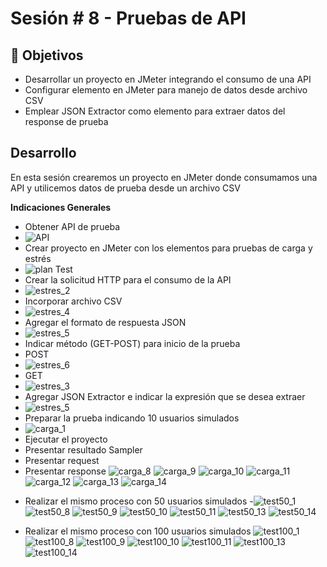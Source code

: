# Sesión # 8 - Pruebas de API 

## :dart: Objetivos

- Desarrollar un proyecto en JMeter integrando el consumo de una API
- Configurar elemento en JMeter para manejo de datos desde  archivo CSV 
- Emplear JSON Extractor como elemento para extraer datos del response de prueba


## Desarrollo

En esta sesión crearemos un proyecto en JMeter donde consumamos una API y utilicemos datos de prueba desde un archivo CSV


**Indicaciones Generales**

- Obtener API de prueba
- ![API](https://user-images.githubusercontent.com/23124413/171502292-0ddac447-207c-46d5-8df4-67e6876607ed.PNG)
- Crear proyecto en JMeter con los elementos para pruebas de carga y estrés
- ![plan Test](https://user-images.githubusercontent.com/23124413/171502405-0e055ffb-f405-4a2d-b78d-941f2d4f990e.PNG)
- Crear la solicitud HTTP para el consumo de la API
- ![estres_2](https://user-images.githubusercontent.com/23124413/171503263-4d3eea50-eee5-42cd-aa17-d0f1de6d874f.PNG)
- Incorporar archivo CSV
- ![estres_4](https://user-images.githubusercontent.com/23124413/171503323-d8e431f9-eb78-4335-82df-8ff5455b3d71.PNG)
- Agregar el formato de respuesta JSON
- ![estres_5](https://user-images.githubusercontent.com/23124413/171504337-4cc47026-6797-4327-8634-cc840f5c0c3d.PNG)
- Indicar método (GET-POST) para inicio de la prueba
- POST
- ![estres_6](https://user-images.githubusercontent.com/23124413/171504409-c1c58619-5f5d-4807-bc4b-598ae747cf84.PNG)
- GET
- ![estres_3](https://user-images.githubusercontent.com/23124413/171504500-e018122b-d923-4095-9610-4301dd216ef2.PNG)
- Agregar JSON Extractor e indicar la expresión que se desea extraer
- ![estres_5](https://user-images.githubusercontent.com/23124413/171504542-9ebdc0cb-860d-46f9-926a-e40986a7b853.PNG)
- Preparar la prueba indicando 10 usuarios simulados
- ![carga_1](https://user-images.githubusercontent.com/23124413/171504759-c4d28917-3407-49b7-ab6c-e7771b5e9876.PNG)
- Ejecutar el proyecto
- Presentar resultado Sampler
- Presentar request
- Presentar response
![carga_8](https://user-images.githubusercontent.com/23124413/171505001-d9db8eef-fc05-418d-a57c-2a2c342c2872.PNG)
![carga_9](https://user-images.githubusercontent.com/23124413/171505010-f931759e-8191-44c6-85ec-395ef498be16.PNG)
![carga_10](https://user-images.githubusercontent.com/23124413/171505017-5062f5c7-0d3e-48e6-8d8d-5128a55a870c.PNG)
![carga_11](https://user-images.githubusercontent.com/23124413/171505021-e9f7e9b8-fcea-4a07-8ba3-2a2a8464e32b.PNG)
![carga_12](https://user-images.githubusercontent.com/23124413/171505029-3bc965d7-8762-4900-90f1-31b2c703b263.PNG)
![carga_13](https://user-images.githubusercontent.com/23124413/171505031-f5d6f1fc-d064-467b-8682-f87de6f4b002.PNG)
![carga_14](https://user-images.githubusercontent.com/23124413/171505037-298260b2-690c-40eb-97f1-5b05acb33288.PNG)

* Realizar el mismo proceso con 50 usuarios simulados
-![test50_1](https://user-images.githubusercontent.com/23124413/171505455-6a478690-48ba-4ab6-9a60-d7150e5fee79.PNG)
![test50_8](https://user-images.githubusercontent.com/23124413/171505484-4647f97f-435a-4e06-8298-d1221f2e3810.PNG)
![test50_9](https://user-images.githubusercontent.com/23124413/171505498-0419be47-e6e6-40b4-bc3f-528af8a2fefe.PNG)
![test50_10](https://user-images.githubusercontent.com/23124413/171505510-570db322-ab0f-40a5-b203-8e2d8389b0ef.PNG)
![test50_11](https://user-images.githubusercontent.com/23124413/171505529-225f5967-6d67-4890-83f0-6acff73e61bc.PNG)
![test50_13](https://user-images.githubusercontent.com/23124413/171505559-2f2b6ada-b19e-4898-80c6-23d4c9e0dcd6.PNG)
![test50_14](https://user-images.githubusercontent.com/23124413/171505572-b6223310-2164-4bca-aa09-786846fcef20.PNG)

* Realizar el mismo proceso con 100 usuarios simulados
![test100_1](https://user-images.githubusercontent.com/23124413/171505779-984206cd-b1c9-44c9-b86b-891486ccfa90.PNG)
![test100_8](https://user-images.githubusercontent.com/23124413/171505789-2189444c-a2d7-4c26-b0e6-2eac959d065f.PNG)
![test100_9](https://user-images.githubusercontent.com/23124413/171505800-d858ef27-be35-4cef-93d2-13ffbe5cda4b.PNG)
![test100_10](https://user-images.githubusercontent.com/23124413/171505815-8c8be506-cd6e-41b1-98c5-97bba99976a8.PNG)
![test100_11](https://user-images.githubusercontent.com/23124413/171505820-e16c7328-77ec-4957-acb8-9dabd0b3aede.PNG)
![test100_13](https://user-images.githubusercontent.com/23124413/171505827-bdd44653-ebff-4901-aded-ebb749a42a6d.PNG)
![test100_14](https://user-images.githubusercontent.com/23124413/171505835-e7fa7872-f8f0-4a39-8dcc-eb2def1963c4.PNG)
